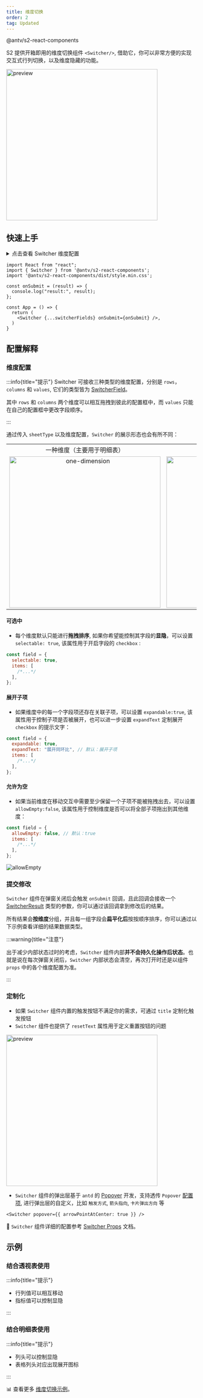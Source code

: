 ```yaml
---
title: 维度切换
order: 2
tag: Updated
---
```


<Badge>@antv/s2-react-components</Badge>

S2 提供开箱即用的维度切换组件 `<Switcher/>`, 借助它，你可以非常方便的实现交互式行列切换，以及维度隐藏的功能。

<img src="https://gw.alipayobjects.com/zos/antfincdn/fyf455mio/2021-09-29%25252015.08.03.gif" height="400" alt="preview" />

## 快速上手

<details>
<summary>点击查看 Switcher 维度配置</summary>

```js
const switcherFields = {
  rows: {
    items: [{ id: "province" }, { id: "city" }],
    allowEmpty: false,
  },
  columns: {
    items: [{ id: "type" }],
  },
  values: {
    selectable: true,
    items: [{ id: "price" }, { id: "cost" }],
  },
};
```

</details>

```tsx
import React from "react";
import { Switcher } from '@antv/s2-react-components';
import '@antv/s2-react-components/dist/style.min.css';

const onSubmit = (result) => {
  console.log("result:", result);
};

const App = () => {
  return (
    <Switcher {...switcherFields} onSubmit={onSubmit} />,
  )
}
```

<Playground path='react-component/switcher/demo/pure-switcher.tsx' rid='pure-switcher'></playground>

## 配置解释

### 维度配置

:::info{title="提示"}
Switcher 可接收三种类型的维度配置，分别是 `rows`，`columns` 和 `values`, 它们的类型皆为 [SwitcherField](/docs/api/components/switcher#switcherfield)。

其中 `rows` 和 `columns` 两个维度可以相互拖拽到彼此的配置框中，而 `values` 只能在自己的配置框中更改字段顺序。

:::

通过传入 `sheetType` 以及维度配置，`Switcher` 的展示形态也会有所不同：

<table style="width: 100%; outline: none; border-collapse: collapse;">
  <colgroup>
    <col width="50%"/>
    <col width="50%" />
  </colgroup>
  <tbody>
    <tr>
      <td style="text-align: center;">
        一种维度（主要用于明细表）
      </td>
      <td style="text-align: center;">
        三种维度（主要用于透视表）
      </td>
    </tr>
    <tr>
      <td style="text-align: center;">
        <img height="400" alt="one-dimension" style="max-height: unset;" src="https://gw.alipayobjects.com/mdn/rms_56cbb2/afts/img/A*a0uHRZ70hDcAAAAAAAAAAAAAARQnAQ" />
      </td>
      <td style="text-align: center;">
        <img height="400" alt="three-dimensions" style="max-height: unset;" src="https://gw.alipayobjects.com/mdn/rms_56cbb2/afts/img/A*FTYGTLw7e5wAAAAAAAAAAAAAARQnAQ" />
      </td>
    </tr>
  </tbody>
</table>

#### 可选中

* 每个维度默认只能进行**拖拽排序**, 如果你希望能控制其字段的**显隐**，可以设置 `selectable: true`, 该属性用于开启字段的 `checkbox` :

```js
const field = {
  selectable: true,
  items: [
    /*...*/
  ],
};
```

#### 展开子项

* 如果维度中的每一个字段项还存在关联子项，可以设置 `expandable:true`, 该属性用于控制子项是否被展开，也可以进一步设置 `expandText` 定制展开 `checkbox` 的提示文字：

```js
const field = {
  expandable: true,
  expandText: "展开同环比", // 默认：展开子项
  items: [
    /*...*/
  ],
};
```

#### 允许为空

* 如果当前维度在移动交互中需要至少保留一个子项不能被拖拽出去，可以设置 `allowEmpty:false`, 该属性用于控制维度是否可以将全部子项拖出到其他维度：

```js
const field = {
  allowEmpty: false, // 默认：true
  items: [
    /*...*/
  ],
};
```

![allowEmpty](https://gw.alipayobjects.com/zos/antfincdn/rUmA%26o3J%26/2022-02-24%25252017.31.46.gif)

### 提交修改

`Switcher` 组件在弹窗关闭后会触发 `onSubmit` 回调，且此回调会接收一个 [SwitcherResult](/docs/api/components/switcher#switcherresult) 类型的参数，你可以通过该回调拿到修改后的结果。

所有结果会**按维度**分组，并且每一组字段会**扁平化后**按按顺序排序，你可以通过以下示例查看详细的结果数据类型。

<Playground path='react-component/switcher/demo/pivot.tsx' rid='result'></playground>

:::warning{title="注意"}

出于减少内部状态过时的考虑，`Switcher` 组件内部**并不会持久化操作后状态**。也就是说在每次弹窗关闭后，`Switcher` 内部状态会清空，再次打开时还是以组件 `props` 中的各个维度配置为准。

:::

### 定制化

* 如果 `Switcher` 组件内置的触发按钮不满足你的需求，可通过 `title` 定制化触发按钮
* `Switcher` 组件也提供了 `resetText` 属性用于定义重置按钮的问题

<img src="https://gw.alipayobjects.com/mdn/rms_56cbb2/afts/img/A*tElLTIzXBR0AAAAAAAAAAAAAARQnAQ" height="400" alt="preview" />

* `Switcher` 组件的弹出层基于 `antd` 的 [Popover](https://ant.design/components/popover-cn/) 开发，支持透传 `Popover` [配置项](https://ant.design/components/popover-cn/#API), 进行弹出层的自定义，比如 `触发方式`, `箭头指向`, `卡片弹出方向` 等

```tsx
<Switcher popover={{ arrowPointAtCenter: true }} />
```

🎨 `Switcher` 组件详细的配置参考 [Switcher Props](/docs/api/components/switcher) 文档。

## 示例

### 结合透视表使用

:::info{title="提示"}

* 行列值可以相互移动
* 指标值可以控制显隐

:::

<Playground path='react-component/switcher/demo/pivot-with-children.tsx' rid='pivot'></playground>

### 结合明细表使用

:::info{title="提示"}

* 列头可以控制显隐
* 表格列头对应出现展开图标

:::

<Playground path='react-component/switcher/demo/table.tsx' rid='table'></playground>

​📊 查看更多 [维度切换示例](/examples/react-component/switcher#pure-switcher)。
